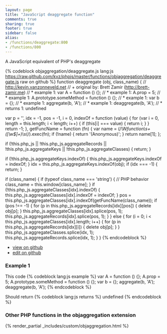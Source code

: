 ```yaml
---
layout: page
title: "JavaScript deaggregate function"
comments: true
sharing: true
footer: true
sidebar: false
alias:
- /functions/deaggregate:800
- /functions/800
---
```

<!-- Generated by Rakefile:build -->
A JavaScript equivalent of PHP's deaggregate

{% codeblock objaggregation/deaggregate.js lang:js https://raw.github.com/kvz/phpjs/master/functions/objaggregation/deaggregate.js raw on github %}
function deaggregate (obj, class_name) {
  // http://kevin.vanzonneveld.net
  // +   original by: Brett Zamir (http://brett-zamir.me)
  // *     example 1: var A = function () {};
  // *     example 1: A.prop = 5;
  // *     example 1: A.prototype.someMethod = function () {};
  // *     example 1: var b = {};
  // *     example 1: aggregate(b, 'A');
  // *     example 1: deaggregate(b, 'A');
  // *     returns 1: undefined

  var p = '',
    idx = -1,
    pos = -1,
    i = 0,
    indexOf = function (value) {
      for (var i = 0, length = this.length; i < length; i++) {
        if (this[i] === value) {
          return i;
        }
      }
      return -1;
    },
    getFuncName = function (fn) {
      var name = (/\W*function\s+([\w\$]+)\s*\(/).exec(fn);
      if (!name) {
        return '(Anonymous)';
      }
      return name[1];
    };

  if (!this.php_js || !this.php_js.aggregateRecords || !this.php_js.aggregateKeys || !this.php_js.aggregateClasses) {
    return;
  }

  if (!this.php_js.aggregateKeys.indexOf) {
    this.php_js.aggregateKeys.indexOf = indexOf;
  }
  idx = this.php_js.aggregateKeys.indexOf(obj);
  if (idx === -1) {
    return;
  }

  if (class_name) {
    if (typeof class_name === 'string') { // PHP behavior
      class_name = this.window[class_name];
    }
    if (!this.php_js.aggregateClasses[idx].indexOf) {
      this.php_js.aggregateClasses[idx].indexOf = indexOf;
    }
    pos = this.php_js.aggregateClasses[idx].indexOf(getFuncName(class_name));
    if (pos !== -1) {
      for (p in this.php_js.aggregateRecords[idx][pos]) {
        delete obj[p];
      }
      this.php_js.aggregateClasses[idx].splice(pos, 1);
      this.php_js.aggregateRecords[idx].splice(pos, 1);
    }
  } else {
    for (i = 0; i < this.php_js.aggregateClasses[idx].length; i++) {
      for (p in this.php_js.aggregateRecords[idx][i]) {
        delete obj[p];
      }
    }
    this.php_js.aggregateClasses.splice(idx, 1);
    this.php_js.aggregateRecords.splice(idx, 1);
  }
}
{% endcodeblock %}

 - [view on github](https://github.com/kvz/phpjs/blob/master/functions/objaggregation/deaggregate.js)
 - [edit on github](https://github.com/kvz/phpjs/edit/master/functions/objaggregation/deaggregate.js)

### Example 1
This code
{% codeblock lang:js example %}
var A = function () {};
A.prop = 5;
A.prototype.someMethod = function () {};
var b = {};
aggregate(b, 'A');
deaggregate(b, 'A');
{% endcodeblock %}

Should return
{% codeblock lang:js returns %}
undefined
{% endcodeblock %}


### Other PHP functions in the objaggregation extension
{% render_partial _includes/custom/objaggregation.html %}
